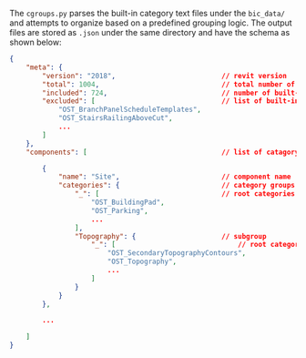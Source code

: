 The `cgroups.py` parses the built-in category text files under the `bic_data/` and attempts to organize based on a predefined grouping logic. The output files are stored as `.json` under the same directory and have the schema as shown below:

```json
{
    "meta": {
        "version": "2018",                          // revit version
        "total": 1004,                              // total number of built-in categories
        "included": 724,                            // number of built-in categories included in components
        "excluded": [                               // list of built-in categories excluded from components
            "OST_BranchPanelScheduleTemplates",
            "OST_StairsRailingAboveCut",
            ...
        ]
    },
    "components": [                                 // list of catagory selector components

        {
            "name": "Site",                         // component name
            "categories": {                         // category groups
                "_": [                              // root categories
                    "OST_BuildingPad",
                    "OST_Parking",
                    ...
                ],
                "Topography": {                     // subgroup
                    "_": [                              // root categories of subgroup
                        "OST_SecondaryTopographyContours",
                        "OST_Topography",
                        ...
                    ]
                }
            }
        },

        ...

    ]
}
```